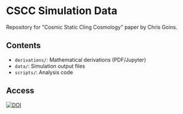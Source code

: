 
# CSCC Simulation Data
Repository for "Cosmic Static Cling Cosmology" paper by Chris Goins.

## Contents
- `derivations/`: Mathematical derivations (PDF/Jupyter)
- `data/`: Simulation output files
- `scripts/`: Analysis code

## Access
[![DOI](https://zenodo.org/badge/DOI/10.5281/zenodo.XXXXXX.svg)](https://doi.org/10.5281/zenodo.XXXXXX)
```
